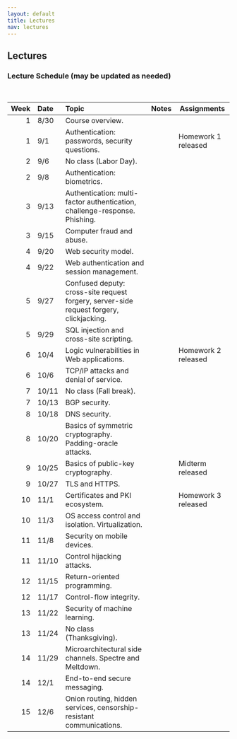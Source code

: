 ```yaml
---
layout: default
title: Lectures
nav: lectures
---
```


## Lectures

<h3 id="toc_2">Lecture Schedule (may be updated as needed)</h3>
<br>
<table>
<thead>
<tr>
<th align="right">Week</th>
<th align="left">Date</th>
<th align="left">Topic</th>
<th>Notes</th>
<th>Assignments</th>
</tr>
</thead>
<tbody>
  
<tr>
<td align="right">1</td>
<td align="left">8/30</td>
<td align="left">Course overview.</td>
<!-- <td><a href="{{ site.url }}/lectures/intro.pdf">slides</a></td> -->
<td></td>
<td></td>
</tr>

<tr>
<td align="right">1</td>
<td align="left">9/1</td>
<td align="left">Authentication: passwords, security questions.</td>
<td></td>
<td>Homework 1 released</td>
</tr>

<tr>
<td align="right">2</td>
<td align="left">9/6</td>
<td align="left">No class (Labor Day).</td>
<td></td>
<td></td>
</tr>
  
<tr>
<td align="right">2</td>
<td align="left">9/8</td>
<td align="left">Authentication: biometrics.</td>
<td></td>
<td></td>
</tr>
  
<tr>
<td align="right">3</td>
<td align="left">9/13</td>
<td align="left">Authentication: multi-factor authentication, challenge-response.  Phishing.</td>
<td></td>
<td></td>
</tr>
  
<tr>
<td align="right">3</td>
<td align="left">9/15</td>
<td align="left">Computer fraud and abuse.</td>
<td></td>
<td></td>
</tr>
  
<tr>
<td align="right">4</td>
<td align="left">9/20</td>
<td align="left">Web security model.</td>
<td></td>
<td></td>
</tr>
  
 <tr>
<td align="right">4</td>
<td align="left">9/22</td>
<td align="left">Web authentication and session management.</td>
<td></td>
<td></td>
</tr>
  
<tr>
<td align="right">5</td>
<td align="left">9/27</td>
<td align="left">Confused deputy: cross-site request forgery, server-side request forgery, clickjacking.</td>
<td></td>
<td></td>
</tr>
  
<tr>
<td align="right">5</td>
<td align="left">9/29</td>
<td align="left">SQL injection and cross-site scripting.</td>
<td></td>
<td></td>
</tr>
  
<tr>
<td align="right">6</td>
<td align="left">10/4</td>
<td align="left">Logic vulnerabilities in Web applications.</td>
<td></td>
<td>Homework 2 released</td>
</tr>
  
<tr>
<td align="right">6</td>
<td align="left">10/6</td>
<td align="left">TCP/IP attacks and denial of service.</td>
<td></td>
<td></td>
</tr>
  
<tr>
<td align="right">7</td>
<td align="left">10/11</td>
<td align="left">No class (Fall break).</td>
<td></td>
<td></td>
</tr>
  
<tr>
<td align="right">7</td>
<td align="left">10/13</td>
<td align="left">BGP security.</td>
<td></td>
<td></td>
</tr>
  
<tr>
<td align="right">8</td>
<td align="left">10/18</td>
<td align="left">DNS security.</td>
<td></td>
<td></td>
</tr>
  
<tr>
<td align="right">8</td>
<td align="left">10/20</td>
<td align="left">Basics of symmetric cryptography. Padding-oracle attacks.</td>
<td></td>
<td></td>
</tr>
  
<tr>
<td align="right">9</td>
<td align="left">10/25</td>
<td align="left">Basics of public-key cryptography.</td>
<td></td>
<td>Midterm released</td>
</tr>
  
<tr>
<td align="right">9</td>
<td align="left">10/27</td>
<td align="left">TLS and HTTPS.</td>
<td></td>
<td></td>
</tr>
  
<tr>
<td align="right">10</td>
<td align="left">11/1</td>
<td align="left">Certificates and PKI ecosystem.</td>
<td></td>
<td>Homework 3 released</td>
</tr>
  
<tr>
<td align="right">10</td>
<td align="left">11/3</td>
<td align="left">OS access control and isolation. Virtualization.</td>
<td></td>
<td></td>
</tr>
  
<tr>
<td align="right">11</td>
<td align="left">11/8</td>
<td align="left">Security on mobile devices.</td>
<td></td>
<td></td>
</tr>
  
<tr>
<td align="right">11</td>
<td align="left">11/10</td>
<td align="left">Control hijacking attacks.</td>
<td></td>
<td></td>
</tr>
  
<tr>
<td align="right">12</td>
<td align="left">11/15</td>
<td align="left">Return-oriented programming.</td>
<td></td>
<td></td>
</tr>
  
<tr>
<td align="right">12</td>
<td align="left">11/17</td>
<td align="left">Control-flow integrity.</td>
<td></td>
<td></td>
</tr>
  
<tr>
<td align="right">13</td>
<td align="left">11/22</td>
<td align="left">Security of machine learning.</td>
<td></td>
<td></td>
</tr>
  
<tr>
<td align="right">13</td>
<td align="left">11/24</td>
<td align="left">No class (Thanksgiving).</td>
<td></td>
<td></td>
</tr>
  
<tr>
<td align="right">14</td>
<td align="left">11/29</td>
<td align="left">Microarchitectural side channels. Spectre and Meltdown.</td>
<td></td>
<td></td>
</tr>
  
<tr>
<td align="right">14</td>
<td align="left">12/1</td>
<td align="left">End-to-end secure messaging.</td>
<td></td>
<td></td>
</tr>
  
<tr>
<td align="right">15</td>
<td align="left">12/6</td>
<td align="left">Onion routing, hidden services, censorship-resistant communications.</td>
<td></td>
<td></td>
</tr>

</tbody>
</table>
